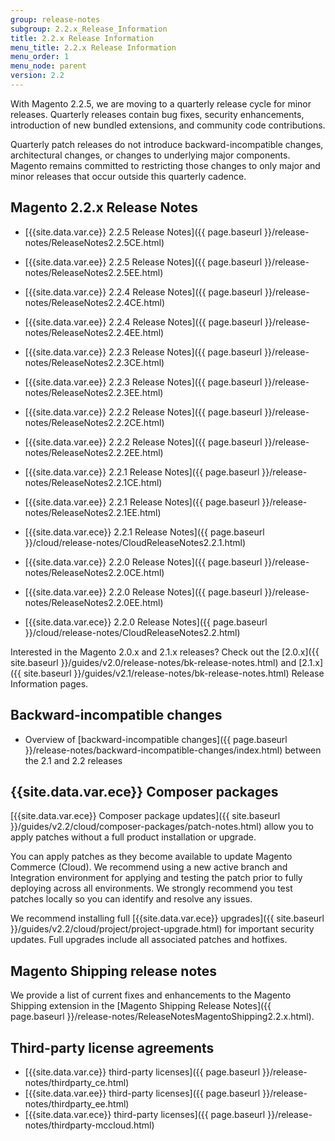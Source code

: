 ```yaml
---
group: release-notes
subgroup: 2.2.x_Release_Information
title: 2.2.x Release Information
menu_title: 2.2.x Release Information
menu_order: 1
menu_node: parent
version: 2.2
---
```



<div class="bs-callout bs-callout-info" id="info" markdown="1">
With Magento 2.2.5, we are moving to a quarterly release cycle for  minor releases. Quarterly releases contain bug fixes, security enhancements, introduction of new bundled extensions, and community code contributions.

Quarterly patch releases do not introduce backward-incompatible changes, architectural changes, or changes to underlying major components. Magento remains committed to restricting those changes to only major and minor releases that occur outside this quarterly cadence. 
</div>

## Magento 2.2.x Release Notes

* [{{site.data.var.ce}} 2.2.5 Release Notes]({{ page.baseurl }}/release-notes/ReleaseNotes2.2.5CE.html)
* [{{site.data.var.ee}} 2.2.5 Release Notes]({{ page.baseurl }}/release-notes/ReleaseNotes2.2.5EE.html)

* [{{site.data.var.ce}} 2.2.4 Release Notes]({{ page.baseurl }}/release-notes/ReleaseNotes2.2.4CE.html)
* [{{site.data.var.ee}} 2.2.4 Release Notes]({{ page.baseurl }}/release-notes/ReleaseNotes2.2.4EE.html)

* [{{site.data.var.ce}} 2.2.3 Release Notes]({{ page.baseurl }}/release-notes/ReleaseNotes2.2.3CE.html)
* [{{site.data.var.ee}} 2.2.3 Release Notes]({{ page.baseurl }}/release-notes/ReleaseNotes2.2.3EE.html)

* [{{site.data.var.ce}} 2.2.2 Release Notes]({{ page.baseurl }}/release-notes/ReleaseNotes2.2.2CE.html)
* [{{site.data.var.ee}} 2.2.2 Release Notes]({{ page.baseurl }}/release-notes/ReleaseNotes2.2.2EE.html)


* [{{site.data.var.ce}} 2.2.1 Release Notes]({{ page.baseurl }}/release-notes/ReleaseNotes2.2.1CE.html)
* [{{site.data.var.ee}} 2.2.1 Release Notes]({{ page.baseurl }}/release-notes/ReleaseNotes2.2.1EE.html)
* [{{site.data.var.ece}} 2.2.1 Release Notes]({{ page.baseurl }}/cloud/release-notes/CloudReleaseNotes2.2.1.html)


* [{{site.data.var.ce}} 2.2.0 Release Notes]({{ page.baseurl }}/release-notes/ReleaseNotes2.2.0CE.html)
* [{{site.data.var.ee}} 2.2.0 Release Notes]({{ page.baseurl }}/release-notes/ReleaseNotes2.2.0EE.html)
* [{{site.data.var.ece}} 2.2.0 Release Notes]({{ page.baseurl }}/cloud/release-notes/CloudReleaseNotes2.2.html)

Interested in the Magento 2.0.x and 2.1.x releases? Check out the [2.0.x]({{ site.baseurl }}/guides/v2.0/release-notes/bk-release-notes.html) and [2.1.x]({{ site.baseurl }}/guides/v2.1/release-notes/bk-release-notes.html) Release Information pages.  

## Backward-incompatible changes

*	Overview of [backward-incompatible changes]({{ page.baseurl }}/release-notes/backward-incompatible-changes/index.html) between the 2.1 and 2.2 releases

## {{site.data.var.ece}} Composer packages

[{{site.data.var.ece}} Composer package updates]({{ site.baseurl }}/guides/v2.2/cloud/composer-packages/patch-notes.html) allow you to apply patches without a full product installation or upgrade.


You can apply patches as they become available to update Magento Commerce (Cloud). We recommend using a new active branch and Integration environment for applying and testing the patch prior to fully deploying across all environments. We strongly recommend you test patches locally so you can identify and resolve any issues.

<div class="bs-callout bs-callout-info" id="info" markdown="1">
We recommend installing full [{{site.data.var.ece}} upgrades]({{ site.baseurl }}/guides/v2.2/cloud/project/project-upgrade.html) for important security updates. Full upgrades include all associated patches and hotfixes.
</div>

## Magento Shipping release notes

We provide a list of current fixes and enhancements to the Magento Shipping extension in the [Magento Shipping Release Notes]({{ page.baseurl }}/release-notes/ReleaseNotesMagentoShipping2.2.x.html). 

## Third-party license agreements

*	[{{site.data.var.ce}} third-party licenses]({{ page.baseurl }}/release-notes/thirdparty_ce.html)
*	[{{site.data.var.ee}} third-party licenses]({{ page.baseurl }}/release-notes/thirdparty_ee.html)
*	[{{site.data.var.ece}} third-party licenses]({{ page.baseurl }}/release-notes/thirdparty-mccloud.html)
